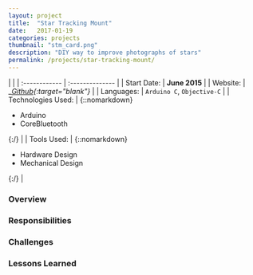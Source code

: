 ```yaml
---
layout: project
title:  "Star Tracking Mount"
date:   2017-01-19
categories: projects
thumbnail: "stm_card.png"
description: "DIY way to improve photographs of stars"
permalink: /projects/star-tracking-mount/
---
```

|                      |
| :------------ | :-------------- |
| Start Date:      | __June 2015__ |
| Website:     |    __[Github][gh]{:target="_blank"}__   |
| Languages:  | `Arduino C`, `Objective-C` |
| Technologies Used: |  {::nomarkdown}<ul><li>Arduino</li><li>CoreBluetooth</li></ul>{:/} |
| Tools Used: |  {::nomarkdown}<ul><li>Hardware Design</li><li>Mechanical Design</li></ul>{:/} |

### Overview



### Responsibilities



### Challenges



### Lessons Learned



<!-- Jekyll also offers powerful support for code snippets:

{% highlight swift %}
 override func viewDidLoad() {
        super.viewDidLoad()
        tv.delegate = self
        tv.dataSource = self

        tv.alwaysBounceVertical = false
        
        nextViewControllerButton.enabled = false
        nextViewControllerButton.alpha = 0.5
        // Do any additional setup after loading the view.
    }
{% endhighlight %} -->

[gh]: https://github.com/nkanetka/Star-Tracking-Mount
